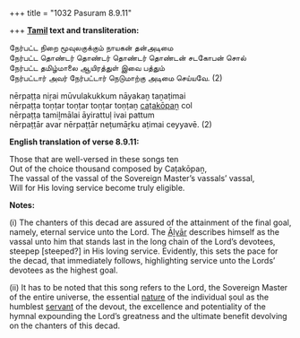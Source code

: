 +++
title = "1032 Pasuram 8.9.11"

+++
**[Tamil](/definition/tamil#history "show Tamil definitions") text and transliteration:**

நேர்பட்ட நிறை மூவுலகுக்கும் நாயகன் தன்அடிமை  
நேர்பட்ட தொண்டர் தொண்டர் தொண்டர் தொண்டன் சடகோபன் சொல்  
நேர்பட்ட தமிழ்மாலை ஆயிரத்துள் இவை பத்தும்  
நேர்பட்டார் அவர் நேர்பட்டார் நெடுமாற்கு அடிமை செய்யவே. (2)

nērpaṭṭa niṟai mūvulakukkum nāyakaṉ taṉaṭimai  
nērpaṭṭa toṇṭar toṇṭar toṇṭar toṇṭaṉ [caṭakōpaṉ](/definition/catakopan#vaishnavism "show caṭakōpaṉ definitions") col  
nērpaṭṭa tamiḻmālai āyirattuḷ ivai pattum  
nērpaṭṭār avar nērpaṭṭār neṭumāṟku aṭimai ceyyavē. (2)

**English translation of verse 8.9.11:**

Those that are well-versed in these songs ten  
Out of the choice thousand composed by Caṭakōpaṉ,  
The vassal of the vassal of the Sovereign Master’s vassals’ vassal,  
Will for His loving service become truly eligible.

**Notes:**

\(i\) The chanters of this decad are assured of the attainment of the final goal, namely, eternal service unto the Lord. The [Āḻvār](/definition/aḻvar#vaishnavism "show Āḻvār definitions") describes himself as the vassal unto him that stands last in the long chain of the Lord’s devotees, steepep [steeped?] in His loving service. Evidently, this sets the pace for the decad, that immediately follows, highlighting service unto the Lords’ devotees as the highest goal.

\(ii\) It has to be noted that this song refers to the Lord, the Sovereign Master of the entire universe, the essential [nature](/definition/nature#history "show nature definitions") of the individual ṣoul as the humblest [servant](/definition/servant#history "show servant definitions") of the devout, the excellence and potentiality of the hymnal expounding the Lord’s greatness and the ultimate benefit devolving on the chanters of this decad.


